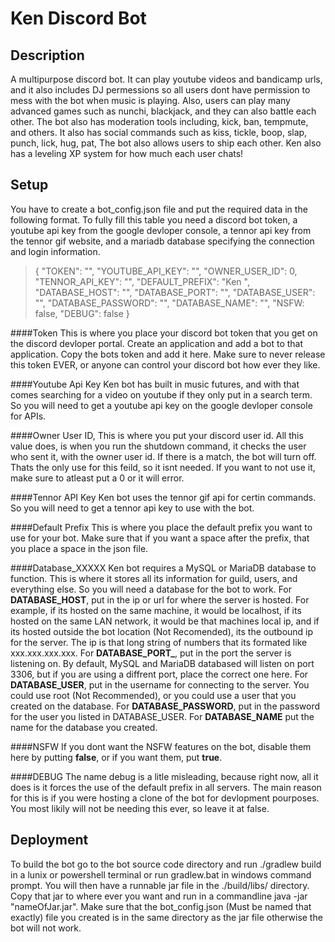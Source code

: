 Ken Discord Bot
===

Description
---
A multipurpose discord bot. It can play youtube videos and bandicamp urls, and it also includes DJ permessions so all users dont have permission to mess with the bot when music is playing. Also, users can play many advanced games such as nunchi, blackjack, and they can also battle each other. The bot also has moderation tools including, kick, ban, tempmute, and others. It also has social commands such as kiss, tickle, boop, slap, punch, lick, hug, pat, The bot also allows users to ship each other. Ken also has a leveling XP system for how much each user chats!

Setup
---

You have to create a bot_config.json file and put the required data in the following format. To fully fill this table you need a discord bot token, a youtube api key from the google devloper console, a tennor api key from the tennor gif website, and a mariadb database specifying the connection and login information.

>{
>	"TOKEN": "",
>	"YOUTUBE_API_KEY": "",
>	"OWNER_USER_ID": 0,
>	"TENNOR_API_KEY": "",
>	"DEFAULT_PREFIX": "Ken ",
>	"DATABASE_HOST": "",
>	"DATABASE_PORT": "",
>	"DATABASE_USER": "",
>	"DATABASE_PASSWORD": "",
>	"DATABASE_NAME": "",
>	"NSFW: false,
>	"DEBUG": false
>}

####Token
This is where you place your discord bot token that you get on the discord devloper portal. Create an application and add a bot to that application. Copy the bots token and add it here. Make sure to never release this token EVER, or anyone can control your discord bot how ever they like.

####Youtube Api Key
Ken bot has built in music futures, and with that comes searching for a video on youtube if they only put in a search term. So you will need to get a youtube api key on the google devloper console for APIs.

####Owner User ID,
This is where you put your discord user id. All this value does, is when you run the shutdown command, it checks the user who sent it, with the owner user id. If there is a match, the bot will turn off. Thats the only use for this feild, so it isnt needed. If you want to not use it, make sure to atleast put a 0 or it will error.

####Tennor API Key
Ken bot uses the tennor gif api for certin commands. So you will need to get a tennor api key to use with the bot.

####Default Prefix
This is where you place the default prefix you want to use for your bot. Make sure that if you want a space after the prefix, that you place a space in the json file.

####Database_XXXXX
Ken bot requires a MySQL or MariaDB database to function. This is where it stores all its information for guild, users, and everything else. So you will need a database for the bot to work. 
For **DATABASE_HOST**, put in the ip or url for where the server is hosted. For example, if its hosted on the same machine, it would be localhost, if its hosted on the same LAN network, it would be that machines local ip, and if its hosted outside the bot location (Not Recomended), its the outbound ip for the server. The ip is that long string of numbers that its formated like xxx.xxx.xxx.xxx. 
For **DATABASE_PORT_**, put in the port the server is listening on. By default, MySQL and MariaDB databased will listen on port 3306, but if you are using a diffrent port, place the correct one here.
For **DATABASE_USER**, put in the username for connecting to the server. You could use root (Not Recommended), or you could use a user that you created on the database.
For **DATABASE_PASSWORD**, put in the password for the user you listed in DATABASE_USER.
For **DATABASE_NAME** put the name for the database you created.

####NSFW
If you dont want the NSFW features on the bot, disable them here by putting **false**, or if you want them, put **true**.

####DEBUG
The name debug is a litle misleading, because right now, all it does is it forces the use of the default prefix in all servers. The main reason for this is if you were hosting a clone of the bot for devlopment pourposes. You most likily will not be needing this ever, so leave it at false.


Deployment
---
To build the bot go to the bot source code directory and run ./gradlew build in a lunix or powershell terminal or run gradlew.bat in windows command prompt. You will then have a runnable jar file in the ./build/libs/ directory. Copy that jar to where ever you want and run in a commandline java -jar "nameOfJar.jar". Make sure that the bot_config.json (Must be named that exactly) file you created is in the same directory as the jar file otherwise the bot will not work.

